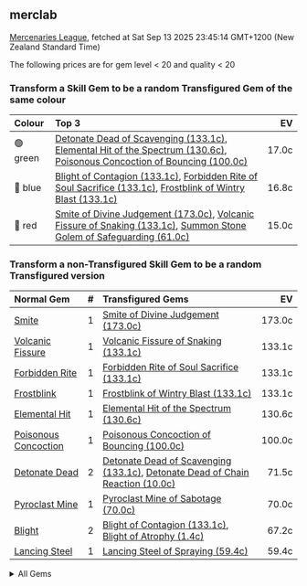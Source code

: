 ## merclab

[Mercenaries League](https://poe.ninja/economy/mercenaries/skill-gems), fetched at Sat Sep 13 2025 23:45:14 GMT+1200 (New Zealand Standard Time)

The following prices are for gem level < 20 and quality < 20

### Transform a Skill Gem to be a random Transfigured Gem of the same colour

Colour | Top 3 | EV
:- | :- | -:
🟢 green | [Detonate Dead of Scavenging (133.1c)](https://poe.ninja/economy/mercenaries/skill-gems/detonate-dead-of-scavenging-1), [Elemental Hit of the Spectrum (130.6c)](https://poe.ninja/economy/mercenaries/skill-gems/elemental-hit-of-the-spectrum-1), [Poisonous Concoction of Bouncing (100.0c)](https://poe.ninja/economy/mercenaries/skill-gems/poisonous-concoction-of-bouncing-1) | 17.0c
🔵 blue | [Blight of Contagion (133.1c)](https://poe.ninja/economy/mercenaries/skill-gems/blight-of-contagion-1), [Forbidden Rite of Soul Sacrifice (133.1c)](https://poe.ninja/economy/mercenaries/skill-gems/forbidden-rite-of-soul-sacrifice-1), [Frostblink of Wintry Blast (133.1c)](https://poe.ninja/economy/mercenaries/skill-gems/frostblink-of-wintry-blast-1) | 16.8c
🔴 red | [Smite of Divine Judgement (173.0c)](https://poe.ninja/economy/mercenaries/skill-gems/smite-of-divine-judgement-1), [Volcanic Fissure of Snaking (133.1c)](https://poe.ninja/economy/mercenaries/skill-gems/volcanic-fissure-of-snaking-1), [Summon Stone Golem of Safeguarding (61.0c)](https://poe.ninja/economy/mercenaries/skill-gems/summon-stone-golem-of-safeguarding-1) | 15.0c

### Transform a non-Transfigured Skill Gem to be a random Transfigured version

Normal Gem | # | Transfigured Gems | EV
 :- | -: | :- | -: 
[Smite](Smite) | 1 | [Smite of Divine Judgement (173.0c)](https://poe.ninja/economy/mercenaries/skill-gems/smite-of-divine-judgement-1) | 173.0c
[Volcanic Fissure](Volcanic_Fissure) | 1 | [Volcanic Fissure of Snaking (133.1c)](https://poe.ninja/economy/mercenaries/skill-gems/volcanic-fissure-of-snaking-1) | 133.1c
[Forbidden Rite](Forbidden_Rite) | 1 | [Forbidden Rite of Soul Sacrifice (133.1c)](https://poe.ninja/economy/mercenaries/skill-gems/forbidden-rite-of-soul-sacrifice-1) | 133.1c
[Frostblink](Frostblink) | 1 | [Frostblink of Wintry Blast (133.1c)](https://poe.ninja/economy/mercenaries/skill-gems/frostblink-of-wintry-blast-1) | 133.1c
[Elemental Hit](Elemental_Hit) | 1 | [Elemental Hit of the Spectrum (130.6c)](https://poe.ninja/economy/mercenaries/skill-gems/elemental-hit-of-the-spectrum-1) | 130.6c
[Poisonous Concoction](Poisonous_Concoction) | 1 | [Poisonous Concoction of Bouncing (100.0c)](https://poe.ninja/economy/mercenaries/skill-gems/poisonous-concoction-of-bouncing-1) | 100.0c
[Detonate Dead](Detonate_Dead) | 2 | [Detonate Dead of Scavenging (133.1c)](https://poe.ninja/economy/mercenaries/skill-gems/detonate-dead-of-scavenging-1), [Detonate Dead of Chain Reaction (10.0c)](https://poe.ninja/economy/mercenaries/skill-gems/detonate-dead-of-chain-reaction-1) | 71.5c
[Pyroclast Mine](Pyroclast_Mine) | 1 | [Pyroclast Mine of Sabotage (70.0c)](https://poe.ninja/economy/mercenaries/skill-gems/pyroclast-mine-of-sabotage-1) | 70.0c
[Blight](Blight) | 2 | [Blight of Contagion (133.1c)](https://poe.ninja/economy/mercenaries/skill-gems/blight-of-contagion-1), [Blight of Atrophy (1.4c)](https://poe.ninja/economy/mercenaries/skill-gems/blight-of-atrophy-1) | 67.2c
[Lancing Steel](Lancing_Steel) | 1 | [Lancing Steel of Spraying (59.4c)](https://poe.ninja/economy/mercenaries/skill-gems/lancing-steel-of-spraying-1) | 59.4c

<details><summary> All Gems </summary>

```
- 173.0 Smite (1, Smite of Divine Judgement)
- 133.1 Volcanic Fissure (1, Volcanic Fissure of Snaking)
- 133.1 Forbidden Rite (1, Forbidden Rite of Soul Sacrifice)
- 133.1 Frostblink (1, Frostblink of Wintry Blast)
- 130.6 Elemental Hit (1, Elemental Hit of the Spectrum)
- 100.0 Poisonous Concoction (1, Poisonous Concoction of Bouncing)
- 71.5 Detonate Dead (2, Detonate Dead of Scavenging, Detonate Dead of Chain Reaction)
- 70.0 Pyroclast Mine (1, Pyroclast Mine of Sabotage)
- 67.2 Blight (2, Blight of Contagion, Blight of Atrophy)
- 59.4 Lancing Steel (1, Lancing Steel of Spraying)
- 54.5 Firestorm (2, Firestorm of Pelting, Firestorm of Meteors)
- 52.5 Penance Brand (2, Penance Brand of Dissipation, Penance Brand of Conduction)
- 50.0 Cyclone (1, Cyclone of Tumult)
- 45.8 Summon Lightning Golem (1, Summon Lightning Golem of Hordes)
- 40.0 Blink Arrow (2, Blink Arrow of Prismatic Clones, Blink Arrow of Bombarding Clones)
- 38.8 Mirror Arrow (2, Mirror Arrow of Bombarding Clones, Mirror Arrow of Prismatic Clones)
- 33.0 Summon Stone Golem (2, Summon Stone Golem of Safeguarding, Summon Stone Golem of Hordes)
- 31.5 Animate Weapon (2, Animate Weapon of Self Reflection, Animate Weapon of Ranged Arms)
- 31.5 Cremation (2, Cremation of the Volcano, Cremation of Exhuming)
- 30.5 Crackling Lance (2, Crackling Lance of Disintegration, Crackling Lance of Branching)
- 28.4 Righteous Fire (1, Righteous Fire of Arcane Devotion)
- 26.4 Summon Holy Relic (1, Summon Holy Relic of Conviction)
- 25.5 Ethereal Knives (2, Ethereal Knives of the Massacre, Ethereal Knives of Lingering Blades)
- 22.5 Bladefall (2, Bladefall of Volleys, Bladefall of Impaling)
- 22.5 Lacerate (2, Lacerate of Haemorrhage, Lacerate of Butchering)
- 20.0 Frenzy (1, Frenzy of Onslaught)
- 20.0 Flame Surge (1, Flame Surge of Combusting)
- 19.8 Kinetic Blast (1, Kinetic Blast of Clustering)
- 18.0 Viper Strike (1, Viper Strike of the Mamba)
- 18.0 Purifying Flame (1, Purifying Flame of Revelations)
- 17.5 Spark (2, Spark of the Nova, Spark of Unpredictability)
- 15.0 Flicker Strike (1, Flicker Strike of Power)
- 15.0 Summon Skeletons (2, Summon Skeletons of Mages, Summon Skeletons of Archers)
- 14.5 Summon Carrion Golem (2, Summon Carrion Golem of Hordes, Summon Carrion Golem of Scavenging)
- 12.5 Ball Lightning (2, Ball Lightning of Orbiting, Ball Lightning of Static)
- 12.0 Toxic Rain (2, Toxic Rain of Withering, Toxic Rain of Sporeburst)
- 10.9 Ice Nova (2, Ice Nova of Frostbolts, Ice Nova of Deep Freeze)
- 10.6 Kinetic Bolt (1, Kinetic Bolt of Fragmentation)
- 10.6 Summon Raging Spirit (1, Summon Raging Spirit of Enormity)
- 10.5 Summon Chaos Golem (2, Summon Chaos Golem of the Maelström, Summon Chaos Golem of Hordes)
- 10.2 Tornado (3, Tornado of Elemental Turbulence, Tornado Shot of Cloudburst, Tornado Shot)
- 10.1 Bane (1, Bane of Condemnation)
- 10.0 Scourge Arrow (1, Scourge Arrow of Menace)
- 10.0 Discharge (1, Discharge of Misery)
- 10.0 Ice Spear (1, Ice Spear of Splitting)
- 10.0 Lightning Conduit (1, Lightning Conduit of the Heavens)
- 10.0 Lightning Trap (1, Lightning Trap of Sparking)
- 10.0 Power Siphon (1, Power Siphon of the Archmage)
- 10.0 Vortex (1, Vortex of Projection)
- 9.9 Raise Zombie (2, Raise Zombie of Falling, Raise Zombie of Slamming)
- 9.8 Flameblast (2, Flameblast of Celerity, Flameblast of Contraction)
- 9.3 Soulrend (2, Soulrend of Reaping, Soulrend of the Spiral)
- 9.0 Fire Trap (1, Fire Trap of Blasting)
- 9.0 Storm Brand (1, Storm Brand of Indecision)
- 8.6 Void Sphere (1, Void Sphere of Rending)
- 7.5 Volatile Dead (2, Volatile Dead of Confinement, Volatile Dead of Seething)
- 7.5 Lightning Spire Trap (2, Lightning Spire Trap of Zapping, Lightning Spire Trap of Overloading)
- 7.2 Molten Strike (1, Molten Strike of the Zenith)
- 7.1 Divine Ire (2, Divine Ire of Holy Lightning, Divine Ire of Disintegration)
- 7.0 Storm Rain (2, Storm Rain of the Fence, Storm Rain of the Conduit)
- 7.0 Icicle Mine (2, Icicle Mine of Fanning, Icicle Mine of Sabotage)
- 6.8 Summon Flame Golem (2, Summon Flame Golem of Hordes, Summon Flame Golem of the Meteor)
- 6.8 Double Strike (2, Double Strike of Momentum, Double Strike of Impaling)
- 6.8 Contagion (2, Contagion of Subsiding, Contagion of Transference)
- 6.7 Hexblast (2, Hexblast of Havoc, Hexblast of Contradiction)
- 6.5 Ground Slam (1, Ground Slam of Earthshaking)
- 6.3 Arc (5, Arc of Oscillating, Arc of Surging, Arcanist Brand, Arctic Armour, Arcane Cloak)
- 6.3 Incinerate (2, Incinerate of Venting, Incinerate of Expanse)
- 6.1 Rain of Arrows (2, Rain of Arrows of Saturation, Rain of Arrows of Artillery)
- 6.1 Cold Snap (1, Cold Snap of Power)
- 5.8 Stormbind (1, Stormbind of Teleportation)
- 5.6 Ice Trap (1, Ice Trap of Hollowness)
- 5.6 Lightning Strike (1, Lightning Strike of Arcing)
- 5.5 Eye of Winter (2, Eye of Winter of Transience, Eye of Winter of Finality)
- 5.4 Glacial Cascade (1, Glacial Cascade of the Fissure)
- 5.3 Blade Blast (2, Blade Blast of Unloading, Blade Blast of Dagger Detonation)
- 5.3 Summon Ice Golem (2, Summon Ice Golem of Shattering, Summon Ice Golem of Hordes)
- 5.0 Animate Guardian (1, Animate Guardian of Smiting)
- 5.0 Leap Slam (1, Leap Slam of Groundbreaking)
- 5.0 Blade Flurry (1, Blade Flurry of Incision)
- 5.0 Burning Arrow (1, Burning Arrow of Vigour)
- 5.0 Caustic Arrow (1, Caustic Arrow of Poison)
- 5.0 Dual Strike (1, Dual Strike of Ambidexterity)
- 5.0 Frost Blades (1, Frost Blades of Katabasis)
- 5.0 Puncture (1, Puncture of Shanking)
- 5.0 Shrapnel Ballista (1, Shrapnel Ballista of Steel)
- 5.0 Bodyswap (1, Bodyswap of Sacrifice)
- 5.0 Flame Dash (1, Flame Dash of Return)
- 5.0 Frost Bomb (2, Frost Bomb of Instability, Frost Bomb of Forthcoming)
- 5.0 Galvanic Field (1, Galvanic Field of Intensity)
- 5.0 Lightning Tendrils (2, Lightning Tendrils of Escalation, Lightning Tendrils of Eccentricity)
- 5.0 Scorching Ray (1, Scorching Ray of Immolation)
- 4.9 Raise Spectre (1, Raise Spectre of Transience)
- 4.9 Summon Reaper (2, Summon Reaper of Revenants, Summon Reaper of Eviscerating)
- 4.8 Armageddon Brand (2, Armageddon Brand of Recall, Armageddon Brand of Volatility)
- 4.6 Bear Trap (1, Bear Trap of Skewers)
- 4.6 Siege Ballista (1, Siege Ballista of Splintering)
- 4.5 Boneshatter (2, Boneshatter of Carnage, Boneshatter of Complex Trauma)
- 4.5 Essence Drain (2, Essence Drain of Desperation, Essence Drain of Wickedness)
- 4.4 Shield Crush (1, Shield Crush of the Chieftain)
- 4.4 Artillery Ballista (2, Artillery Ballista of Cross Strafe, Artillery Ballista of Focus Fire)
- 4.2 Ice Shot (1, Ice Shot of Penetration)
- 4.0 Consecrated Path (1, Consecrated Path of Endurance)
- 4.0 Infernal Blow (1, Infernal Blow of Immolation)
- 4.0 Rage Vortex (1, Rage Vortex of Berserking)
- 4.0 Tectonic Slam (1, Tectonic Slam of Cataclysm)
- 4.0 Barrage (1, Barrage of Volley Fire)
- 4.0 Lightning Arrow (1, Lightning Arrow of Electrocution)
- 4.0 Snipe (1, Sniper's Mark)
- 3.8 Blade Vortex (1, Blade Vortex of the Scythe)
- 3.8 Wild Strike (1, Wild Strike of Extremes)
- 3.1 Frozen Legion (1, Frozen Legion of Rallying)
- 3.0 Earthshatter (2, Earthshatter of Prominence, Earthshatter of Fragility)
- 3.0 Absolution (1, Absolution of Inspiring)
- 3.0 Bladestorm (1, Bladestorm of Uncertainty)
- 3.0 Earthquake (1, Earthquake of Amplification)
- 3.0 Glacial Hammer (1, Glacial Hammer of Shattering)
- 3.0 Holy Flame Totem (1, Holy Flame Totem of Ire)
- 3.0 Ice Crash (1, Ice Crash of Cadence)
- 3.0 Blade Trap (2, Blade Trap of Laceration, Blade Trap of Greatswords)
- 3.0 Explosive Trap (2, Explosive Trap of Magnitude, Explosive Trap of Shrapnel)
- 3.0 Wither (1, Withering Step)
- 3.0 Perforate (2, Perforate of Duality, Perforate of Bloodshed)
- 2.9 Spectral Throw (1, Spectral Throw of Materialising)
- 2.8 Sunder (1, Sunder of Earthbreaking)
- 2.8 Shattering Steel (1, Shattering Steel of Ammunition)
- 2.7 Galvanic Arrow (2, Galvanic Arrow of Surging, Galvanic Arrow of Energy)
- 2.7 Spectral Shield Throw (1, Spectral Shield Throw of Shattering)
- 2.6 Seismic Trap (1, Seismic Trap of Swells)
- 2.0 Dominating Blow (1, Dominating Blow of Inspiring)
- 2.0 Exsanguinate (1, Exsanguinate of Transmission)
- 1.9 Splitting Steel (1, Splitting Steel of Ammunition)
- 1.0 Cleave (1, Cleave of Rage)
- 1.0 Explosive Concoction (1, Explosive Concoction of Destruction)
- 1.0 Reave (1, Reave of Refraction)
- 1.0 Split Arrow (1, Split Arrow of Splitting)
```

</details>